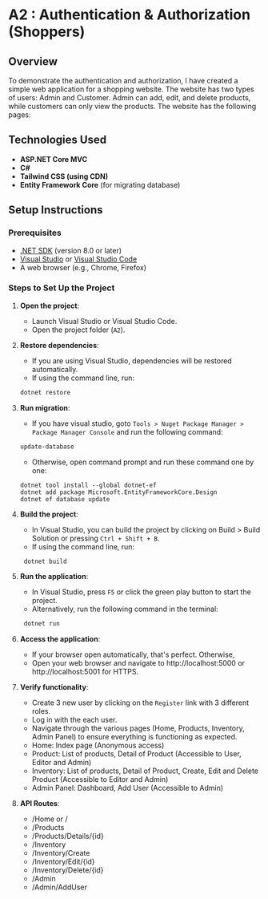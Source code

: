 # A2 : Authentication & Authorization (Shoppers)

## Overview
To demonstrate the authentication and authorization, I have created a simple web application for a shopping website. The website has two types of users: Admin and Customer. Admin can add, edit, and delete products, while customers can only view the products. The website has the following pages:

## Technologies Used
- **ASP.NET Core MVC**
- **C#**
- **Tailwind CSS (using CDN)**
- **Entity Framework Core** (for migrating database)

## Setup Instructions

### Prerequisites
- [.NET SDK](https://dotnet.microsoft.com/download) (version 8.0 or later)
- [Visual Studio](https://visualstudio.microsoft.com/) or [Visual Studio Code](https://code.visualstudio.microsoft.com/)
- A web browser (e.g., Chrome, Firefox)

### Steps to Set Up the Project
1. **Open the project**:
    - Launch Visual Studio or Visual Studio Code.
    - Open the project folder (`A2`).

2. **Restore dependencies**:
    - If you are using Visual Studio, dependencies will be restored automatically.
    - If using the command line, run:
   ```bash
   dotnet restore
   ```

3. **Run migration**:
    - If you have visual studio, goto `Tools > Nuget Package Manager > Package Manager Console` and
      run the following command:
   ```bash
   update-database
   ```
    - Otherwise, open command prompt and run these command one by one:
   ```
   dotnet tool install --global dotnet-ef
   dotnet add package Microsoft.EntityFrameworkCore.Design
   dotnet ef database update 
   ```

3. **Build the project**:
    - In Visual Studio, you can build the project by clicking on Build > Build Solution or pressing `Ctrl + Shift + B`.
    - If using the command line, run:
   ```bash
    dotnet build
   ```
4. **Run the application**:
    - In Visual Studio, press `F5` or click the green play button to start the project.
    - Alternatively, run the following command in the terminal:
   ```bash
    dotnet run

5. **Access the application**:
    - If your browser open automatically, that's perfect. Otherwise,
    - Open your web browser and navigate to http://localhost:5000 or http://localhost:5001 for HTTPS.

6. **Verify functionality**:
    - Create 3 new user by clicking on the `Register` link with 3 different roles.
    - Log in with the each user.
    - Navigate through the various pages (Home, Products, Inventory, Admin Panel) to ensure everything is functioning as expected.
    - Home: Index page (Anonymous access)
    - Product: List of products, Detail of Product (Accessible to User, Editor and Admin)
    - Inventory: List of products, Detail of Product, Create, Edit and Delete Product (Accessible to Editor and Admin)
    - Admin Panel: Dashboard, Add User (Accessible to Admin)
7. **API Routes**:
    - /Home or /
    - /Products
    - /Products/Details/{id}
    - /Inventory
    - /Inventory/Create
    - /Inventory/Edit/{id}
    - /Inventory/Delete/{id}
    - /Admin
    - /Admin/AddUser
